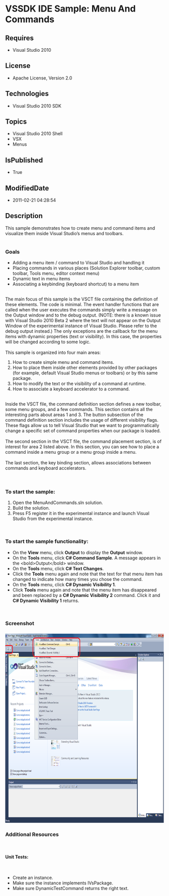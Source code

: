 # VSSDK IDE Sample: Menu And Commands
## Requires
* Visual Studio 2010
## License
* Apache License, Version 2.0
## Technologies
* Visual Studio 2010 SDK
## Topics
* Visual Studio 2010 Shell
* VSX
* Menus
## IsPublished
* True
## ModifiedDate
* 2011-02-21 04:28:54
## Description

<p>This sample demonstrates how to create menu and command items and visualize them inside Visual Studio&rsquo;s menus and toolbars.
<br>
<br>
</p>
<h3>Goals</h3>
<ul>
<li>Adding a menu item / command to Visual Studio and handling it </li><li>Placing commands in various places (Solution Explorer toolbar, custom toolbar, Tools menu, editor context menu)
</li><li>Dynamic text in menu items </li><li>Associating a keybinding (keyboard shortcut) to a menu item </li></ul>
<p><br>
The main focus of this sample is the VSCT file containing the definition of these elements. The code is minimal. The event handler functions that are called when the user executes the commands simply write a message on the Output window and to the debug output.
 (NOTE: there is a known issue with Visual Studio 2010 Beta 2 where the text will not appear on the Output Window of the experimental instance of Visual Studio. Please refer to the debug output instead.) The only exceptions are the callback for the menu items
 with dynamic properties (text or visibility). In this case, the properties will be changed according to some logic.<br>
<br>
This sample is organized into four main areas:</p>
<ol>
<li>How to create simple menu and command items. </li><li>How to place them inside other elements provided by other packages (for example, default Visual Studio menus or toolbars) or by this same package.
</li><li>How to modify the text or the visibility of a command at runtime. </li><li>How to associate a keyboard accelerator to a command. </li></ol>
<p><br>
Inside the VSCT file, the command definition section defines a new toolbar, some menu groups, and a few commands. This section contains all the interesting parts about areas 1 and 3. The button subsection of the command definition section includes the usage
 of different visibility flags. These flags allow us to tell Visual Studio that we want to programmatically change a specific set of command properties when our package is loaded.<br>
<br>
The second section in the VSCT file, the command placement section, is of interest for area 2 listed above. In this section, you can see how to place a command inside a menu group or a menu group inside a menu.<br>
<br>
The last section, the key binding section, allows associations between commands and keyboard accelerators.<br>
<br>
<br>
</p>
<h3>To start the sample:</h3>
<ol>
<li>Open the MenuAndCommands.sln solution. </li><li>Build the solution. </li><li>Press F5 register it in the experimental instance and launch Visual Studio from the experimental instance.
</li></ol>
<p>&nbsp;</p>
<h3>To start the sample functionality:</h3>
<ul>
<li>On the <strong>View</strong> menu, click <strong>Output</strong> to display the
<strong>Output</strong> window. </li><li>On the <strong>Tools</strong> menu, click <strong>C# Command Sample</strong>. A message appears in the &lt;bold&gt;Output&lt;/bold&gt; window.
</li><li>On the <strong>Tools</strong> menu, click <strong>C# Text Changes</strong>. </li><li>Click the <strong>Tools</strong> menu again and note that the text for that menu item has changed to indicate how many times you chose the command.
</li><li>On the <strong>Tools</strong> menu, click <strong>C# Dynamic Visibility 1</strong>.
</li><li>Click <strong>Tools</strong> menu again and note that the menu item has disappeared and been replaced by a
<strong>C# Dynamic Visibility 2</strong> command. Click it and <strong>C# Dynamic Visibility 1</strong> returns.
</li></ul>
<p>&nbsp;</p>
<h3>Screenshot</h3>
<h3><img src="18576-menuandcommands.png" alt="" width="752" height="602"></h3>
<h3>Additional Resources</h3>
<p>&nbsp;</p>
<h4>Unit Tests:</h4>
<p>&nbsp;</p>
<ul>
<li>Create an instance. </li><li>Make sure the instance implements IVsPackage. </li><li>Make sure DynamicTestCommand returns the right text. </li></ul>
